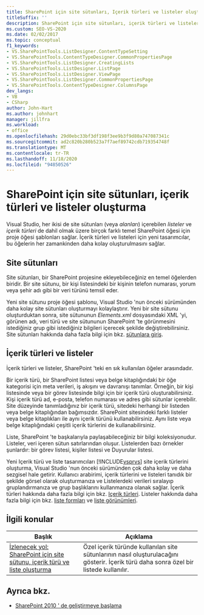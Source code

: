 ```yaml
---
title: SharePoint için site sütunları, Içerik türleri ve listeler oluşturma | Microsoft Docs
titleSuffix: ''
description: SharePoint için site sütunları, içerik türleri ve listeler oluşturun. Visual Studio bu SharePoint öğesi türleri için proje öğesi şablonları sağlar.
ms.custom: SEO-VS-2020
ms.date: 02/02/2017
ms.topic: conceptual
f1_keywords:
- VS.SharePointTools.ListDesigner.ContentTypeSetting
- VS.SharePointTools.ContentTypeDesigner.CommonPropertiesPage
- VS.SharePointTools.ListDesigner.CreatingLists
- VS.SharePointTools.ListDesigner.ListPage
- VS.SharePointTools.ListDesigner.ViewPage
- VS.SharePointTools.ListDesigner.CommonPropertiesPage
- VS.SharePointTools.ContentTypeDesigner.ColumnsPage
dev_langs:
- VB
- CSharp
author: John-Hart
ms.author: johnhart
manager: jillfra
ms.workload:
- office
ms.openlocfilehash: 29d0ebc33bf3df198f3ee9b3f9d80a747087341c
ms.sourcegitcommit: ad2c820b280b523a7f7aef89742cdb719354748f
ms.translationtype: MT
ms.contentlocale: tr-TR
ms.lasthandoff: 11/18/2020
ms.locfileid: "94850526"
---
```

# <a name="create-site-columns-content-types-and-lists-for-sharepoint"></a>SharePoint için site sütunları, içerik türleri ve listeler oluşturma
  Visual Studio, her ikisi de site sütunları (veya *alanları*) içerebilen *listeler* ve *içerik türleri* de dahil olmak üzere birçok farklı temel SharePoint öğesi için proje öğesi şablonları sağlar. İçerik türleri ve listeleri için yeni tasarımcılar, bu öğelerin her zamankinden daha kolay oluşturulmasını sağlar.

## <a name="site-columns"></a>Site sütunları
 Site sütunları, bir SharePoint projesine ekleyebileceğiniz en temel öğelerden biridir. Bir site sütunu, bir kişi listesindeki bir kişinin telefon numarası, yorum veya şehir adı gibi bir veri türünü temsil eder.

 Yeni site sütunu proje öğesi şablonu, Visual Studio 'nun önceki sürümünden daha kolay site sütunları oluşturmayı kolaylaştırır. Yeni bir site sütunu oluşturduktan sonra, site sütununun *Elements.xml* dosyasındaki XML 'yi, görünen adı, veri türü ve site sütununun SharePoint 'te görünmesini istediğiniz grup gibi istediğiniz bilgileri içerecek şekilde değiştirebilirsiniz. Site sütunları hakkında daha fazla bilgi için bkz. [sütunlara giriş](/previous-versions/office/developer/sharepoint-2010/ms450825(v=office.14)).

## <a name="content-types-and-lists"></a>İçerik türleri ve listeler
 İçerik türleri ve listeler, SharePoint 'teki en sık kullanılan öğeler arasındadır.

 Bir içerik türü, bir SharePoint listesi veya belge kitaplığındaki bir öğe kategorisi için meta verileri, iş akışını ve davranışı tanımlar. Örneğin, bir kişi listesinde veya bir görev listesinde bilgi için bir içerik türü oluşturabilirsiniz. Kişi içerik türü ad, e-posta, telefon numarası ve adres gibi sütunlar içerebilir. Site düzeyinde tanımladığınız bir içerik türü, sitedeki herhangi bir listeden veya belge kitaplığından bağımsızdır. SharePoint sitesindeki farklı listeler veya belge kitaplıkları ile aynı içerik türünü kullanabilirsiniz. Aynı liste veya belge kitaplığındaki çeşitli içerik türlerini de kullanabilirsiniz.

 Liste, SharePoint 'te başkalarıyla paylaşabileceğiniz bir bilgi koleksiyonudur. Listeler, veri içeren sütun satırlarından oluşur. Listelerden bazı örnekler şunlardır: bir görev listesi, kişiler listesi ve Duyurular listesi.

 Yeni Içerik türü ve liste tasarımcıları [!INCLUDE[vsprvs](../sharepoint/includes/vsprvs-md.md)] site içerik türlerini oluşturma, Visual Studio 'nun önceki sürümünden çok daha kolay ve daha sezgisel hale getirir. Kullanıcı arabirimi, içerik türlerini ve listeleri tanıdık bir şekilde görsel olarak oluşturmanıza ve Listelerdeki verileri sıralayıp gruplandırmanıza ve grup başlıklarını kullanmanıza olanak sağlar. İçerik türleri hakkında daha fazla bilgi için bkz. [Içerik türleri](/previous-versions/office/developer/sharepoint-2010/ms479905(v=office.14)). Listeler hakkında daha fazla bilgi için bkz. [liste formları](/previous-versions/office/developer/sharepoint-2010/aa543232(v=office.14)) ve [liste görünümleri](/previous-versions/office/developer/sharepoint-2010/ff604021(v=office.14)).

## <a name="related-topics"></a>İlgili konular

|Başlık|Açıklama|
|-----------|-----------------|
|[İzlenecek yol: SharePoint için site sütunu, içerik türü ve liste oluşturma](../sharepoint/walkthrough-create-a-site-column-content-type-and-list-for-sharepoint.md)|Özel içerik türünde kullanılan site sütunlarının nasıl oluşturulacağını gösterir. İçerik türü daha sonra özel bir listede kullanılır.|

## <a name="see-also"></a>Ayrıca bkz.
- [SharePoint 2010 ' de geliştirmeye başlama](/sharepoint/dev/)
